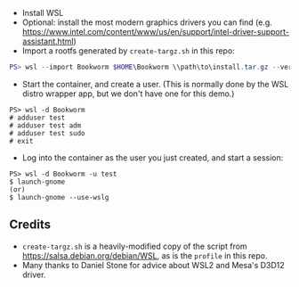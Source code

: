 - Install WSL
- Optional: install the most modern graphics drivers you can find (e.g. https://www.intel.com/content/www/us/en/support/intel-driver-support-assistant.html)
- Import a rootfs generated by `create-targz.sh` in this repo:

```powershell
PS> wsl --import Bookworm $HOME\Bookworm \\path\to\install.tar.gz --version 2
```

- Start the container, and create a user. (This is normally done by the WSL distro wrapper app, but we don't have one for this demo.)

```
PS> wsl -d Bookworm
# adduser test
# adduser test adm
# adduser test sudo
# exit
```

- Log into the container as the user you just created, and start a session:

```
PS> wsl -d Bookworm -u test
$ launch-gnome
(or)
$ launch-gnome --use-wslg
```

## Credits

- `create-targz.sh` is a heavily-modified copy of the script from https://salsa.debian.org/debian/WSL, as is the `profile` in this repo.
- Many thanks to Daniel Stone for advice about WSL2 and Mesa's D3D12 driver.